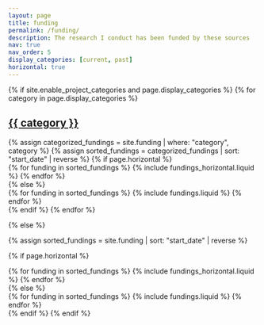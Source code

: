 ```yaml
---
layout: page
title: funding
permalink: /funding/
description: The research I conduct has been funded by these sources
nav: true
nav_order: 5
display_categories: [current, past]
horizontal: true
---
```


<!-- pages/funding.md -->
<div class="projects">
{% if site.enable_project_categories and page.display_categories %}
  <!-- Display categorized fundings -->
  {% for category in page.display_categories %}
  <a id="{{ category }}" href=".#{{ category }}">
    <h2 class="category">{{ category }}</h2>
  </a>
  {% assign categorized_fundings = site.funding | where: "category", category %}
  {% assign sorted_fundings = categorized_fundings | sort: "start_date" | reverse %}
  <!-- Generate cards for each funding -->
  {% if page.horizontal %}
  <div class="container">
    <div class="row row-cols-1 row-cols-md-2">
    {% for funding in sorted_fundings %}
      {% include fundings_horizontal.liquid %}
    {% endfor %}
    </div>
  </div>
  {% else %}
  <div class="row row-cols-1 row-cols-md-3">
    {% for funding in sorted_fundings %}
      {% include fundings.liquid %}
    {% endfor %}
  </div>
  {% endif %}
  {% endfor %}

{% else %}

<!-- Display fundings without categories -->

{% assign sorted_fundings = site.funding | sort: "start_date" | reverse %}

  <!-- Generate cards for each funding -->

{% if page.horizontal %}

  <div class="container">
    <div class="row row-cols-1 row-cols-md-2">
    {% for funding in sorted_fundings %}
      {% include fundings_horizontal.liquid %}
    {% endfor %}
    </div>
  </div>
  {% else %}
  <div class="row row-cols-1 row-cols-md-3">
    {% for funding in sorted_fundings %}
      {% include fundings.liquid %}
    {% endfor %}
  </div>
  {% endif %}
{% endif %}
</div>

